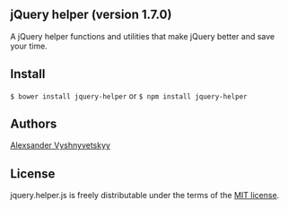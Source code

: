 ## jQuery helper (version 1.7.0)

A jQuery helper functions and utilities that make jQuery better and save your time.

## Install

`$ bower install jquery-helper`
or
`$ npm install jquery-helper`

## Authors

[Alexsander Vyshnyvetskyy](http://wdmg.com.ua)

## License

jquery.helper.js is freely distributable under the terms of the [MIT license](https://github.com/alex-wdmg/jquery-helper/blob/master/LICENSE).
